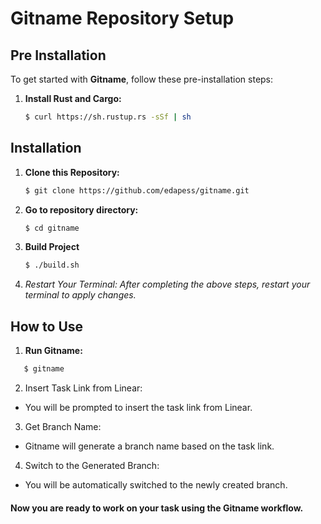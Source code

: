 # Gitname Repository Setup

## Pre Installation

To get started with **Gitname**, follow these pre-installation steps:

1. **Install Rust and Cargo:**

   ```bash
   $ curl https://sh.rustup.rs -sSf | sh
   ```

## Installation

1. **Clone this Repository:**
   ```bash
   $ git clone https://github.com/edapess/gitname.git
   ```
2. **Go to repository directory:**
   ```bash
   $ cd gitname
   ```
3. **Build Project**

   ```bash
   $ ./build.sh
   ```

4. _Restart Your Terminal:
   After completing the above steps, restart your terminal to apply changes._

## How to Use

1. **Run Gitname:**

```bash
   $ gitname
```

2. Insert Task Link from Linear:

- You will be prompted to insert the task link from Linear.

3. Get Branch Name:

- Gitname will generate a branch name based on the task link.

4. Switch to the Generated Branch:

- You will be automatically switched to the newly created branch.

#### Now you are ready to work on your task using the Gitname workflow.
